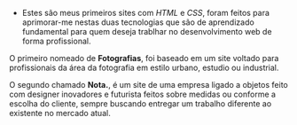 - Estes são meus primeiros sites com <i>HTML</i> e <i>CSS</i>, foram feitos para aprimorar-me nestas duas tecnologias
 que são de aprendizado fundamental para quem deseja trablhar no desenvolvimento web de forma profissional.

 O primeiro nomeado de <b>Fotografias</b>, foi baseado em um site voltado para profissionais da área da fotografia
 em estilo urbano, estudio ou industrial.

 O segundo chamado <b>Nota.</b>, é um site de uma empresa ligado a objetos feito com designer inovadores e futurista
 feitos sobre medidas ou conforme a escolha do cliente, sempre buscando entregar um trabalho diferente ao existente no
 mercado atual.
